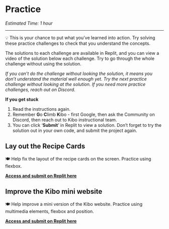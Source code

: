 # Practice

*Estimated Time: 1 hour*

---

<aside>

💡 This is your chance to put what you’ve learned into action. Try solving these practice challenges to check that you understand the concepts.

</aside>

The solutions to each challenge are available in Replit, and you can view a video of the solution below each challenge. Try to go through the whole challenge without using the solution. 

*If you can’t do the challenge without looking the solution, it means you don’t understand the material well enough yet. Try the next practice challenge without looking at the solution. If you need more practice challenges, reach out on Discord.*

**If you get stuck**

1. Read the instructions again.
2. Remember **G**o **C**limb **K**ibo - first Google, then ask the Community on Discord, then reach out to Kibo instructional team.
3. You can click ‘**Submit**’ in Replit to view a solution. Don’t forget to try the solution out in your own code, and submit the project again.

## Lay out the Recipe Cards

<aside>

🍽️ Help fix the layout of the recipe cards on the screen. Practice using flexbox.

[**Access and submit on Replit here**](https://replit.com/team/web-foundations-july-2022/Lay-out-the-Recipe-Cards)

</aside>


## Improve the Kibo mini website

<aside>

🍽️ Help improve a mini version of the Kibo website. Practice using multimedia
elements, flexbox and position.

[**Access and submit on Replit here**](https://replit.com/team/web-foundations-july-2022/kibo-website)

</aside>
